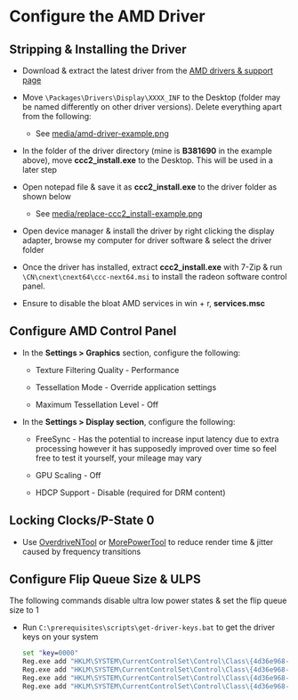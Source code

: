 # Configure the AMD Driver

## Stripping & Installing the Driver

- Download & extract the latest driver from the [AMD drivers & support page](https://www.amd.com/en/support)

- Move ``\Packages\Drivers\Display\XXXX_INF`` to the Desktop (folder may be named differently on other driver versions). Delete everything apart from the following:

    - See [media/amd-driver-example.png](../media/amd-driver-example.png)

- In the folder of the driver directory (mine is **B381690** in the example above), move **ccc2_install.exe** to the Desktop. This will be used in a later step

- Open notepad file & save it as **ccc2_install.exe** to the driver folder as shown below

    - See [media/replace-ccc2_install-example.png](../media/replace-ccc2_install-example.png)

- Open device manager & install the driver by right clicking the display adapter, browse my computer for driver software & select the driver folder

- Once the driver has installed, extract **ccc2_install.exe** with 7-Zip & run ``\CN\cnext\cnext64\ccc-next64.msi`` to install the radeon software control panel.

- Ensure to disable the bloat AMD services in win + r, **services.msc**

## Configure AMD Control Panel

- In the **Settings > Graphics** section, configure the following:

    - Texture Filtering Quality - Performance

    - Tessellation Mode - Override application settings

    - Maximum Tessellation Level - Off

- In the **Settings > Display section**, configure the following:

    - FreeSync - Has the potential to increase input latency due to extra processing however it has supposedly improved over time so feel free to test it yourself, your mileage may vary

    - GPU Scaling - Off
    
    - HDCP Support - Disable (required for DRM content)

## Locking Clocks/P-State 0

- Use [OverdriveNTool](https://forums.guru3d.com/threads/overdriventool-tool-for-amd-gpus.416116) or [MorePowerTool](https://www.igorslab.de/en/red-bios-editor-and-morepowertool-adjust-and-optimize-your-vbios-and-even-more-stable-overclocking-navi-unlimited) to reduce render time & jitter caused by frequency transitions

## Configure Flip Queue Size & ULPS

The following commands disable ultra low power states & set the flip queue size to 1

- Run ``C:\prerequisites\scripts\get-driver-keys.bat`` to get the driver keys on your system

    ```bat
    set "key=0000"
    Reg.exe add "HKLM\SYSTEM\CurrentControlSet\Control\Class\{4d36e968-e325-11ce-bfc1-08002be10318}\%key%" /v "EnableUlps" /t REG_DWORD /d "0" /f
    Reg.exe add "HKLM\SYSTEM\CurrentControlSet\Control\Class\{4d36e968-e325-11ce-bfc1-08002be10318}\%key%\UMD" /v "Main3D_DEF" /t REG_SZ /d "1" /f
    Reg.exe add "HKLM\SYSTEM\CurrentControlSet\Control\Class\{4d36e968-e325-11ce-bfc1-08002be10318}\%key%\UMD" /v "Main3D" /t REG_BINARY /d "3100" /f
    Reg.exe add "HKLM\SYSTEM\CurrentControlSet\Control\Class\{4d36e968-e325-11ce-bfc1-08002be10318}\%key%\UMD" /v "FlipQueueSize" /t REG_BINARY /d "3100" /f
    ```
